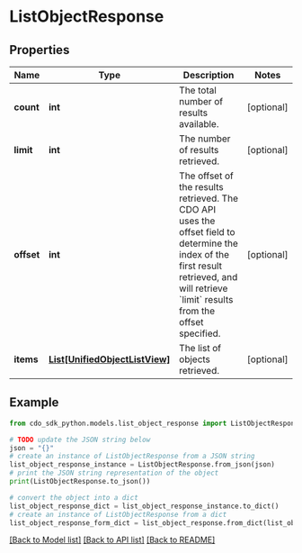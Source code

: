 # ListObjectResponse


## Properties

Name | Type | Description | Notes
------------ | ------------- | ------------- | -------------
**count** | **int** | The total number of results available. | [optional] 
**limit** | **int** | The number of results retrieved. | [optional] 
**offset** | **int** | The offset of the results retrieved. The CDO API uses the offset field to determine the index of the first result retrieved, and will retrieve &#x60;limit&#x60; results from the offset specified. | [optional] 
**items** | [**List[UnifiedObjectListView]**](UnifiedObjectListView.md) | The list of objects retrieved. | [optional] 

## Example

```python
from cdo_sdk_python.models.list_object_response import ListObjectResponse

# TODO update the JSON string below
json = "{}"
# create an instance of ListObjectResponse from a JSON string
list_object_response_instance = ListObjectResponse.from_json(json)
# print the JSON string representation of the object
print(ListObjectResponse.to_json())

# convert the object into a dict
list_object_response_dict = list_object_response_instance.to_dict()
# create an instance of ListObjectResponse from a dict
list_object_response_form_dict = list_object_response.from_dict(list_object_response_dict)
```
[[Back to Model list]](../README.md#documentation-for-models) [[Back to API list]](../README.md#documentation-for-api-endpoints) [[Back to README]](../README.md)



